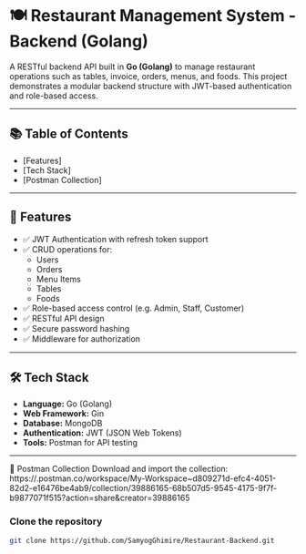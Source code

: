 # 🍽️ Restaurant Management System - Backend (Golang)

A RESTful backend API built in **Go (Golang)** to manage restaurant operations such as tables, invoice, orders, menus, and foods. This project demonstrates a modular backend structure with JWT-based authentication and role-based access.

---

## 📚 Table of Contents

- [Features]
- [Tech Stack]
- [Postman Collection]
---

## 🚀 Features

- ✅ JWT Authentication with refresh token support
- ✅ CRUD operations for:
  - Users
  - Orders
  - Menu Items
  - Tables
  - Foods
- ✅ Role-based access control (e.g. Admin, Staff, Customer)
- ✅ RESTful API design
- ✅ Secure password hashing
- ✅ Middleware for authorization

---

## 🛠️ Tech Stack

- **Language:** Go (Golang)
- **Web Framework:** Gin
- **Database:** MongoDB
- **Authentication:** JWT (JSON Web Tokens)
- **Tools:** Postman for API testing

---

🔁 Postman Collection
Download and import the collection:
https://.postman.co/workspace/My-Workspace~d809271d-efc4-4051-82d2-e16476be4ab9/collection/39886165-68b507d5-9545-4175-9f7f-b9877071f515?action=share&creator=39886165

### Clone the repository

```bash
git clone https://github.com/SamyogGhimire/Restaurant-Backend.git



